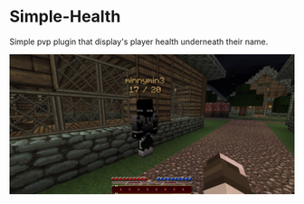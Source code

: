 Simple-Health
=============

Simple pvp plugin that display's player health underneath their name.

![Alt text](/simplehealth.png "Screenshot")
